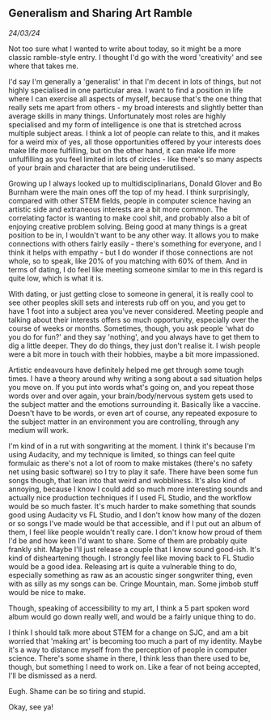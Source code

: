## Generalism and Sharing Art Ramble
*24/03/24*

Not too sure what I wanted to write about today, so it might be a more
classic ramble-style entry. I thought I'd go with the word 'creativity'
and see where that takes me.

I'd say I'm generally a 'generalist' in that I'm decent in lots of
things, but not highly specialised in one particular area. I want to
find a position in life where I can exercise all aspects of myself,
because that's the one thing that really sets me apart from others - my
broad interests and slightly better than average skills in many things.
Unfortunately most roles are highly specialised and my form of
intelligence is one that is stretched across multiple subject areas. I
think a lot of people can relate to this, and it makes for a weird mix
of yes, all those opportunities offered by your interests does make life
more fulfilling, but on the other hand, it can make life more
unfulfilling as you feel limited in lots of circles - like there's so
many aspects of your brain and character that are being underutilised.

Growing up I always looked up to multidisciplinarians, Donald Glover and
Bo Burnham were the main ones off the top of my head. I think
surprisingly, compared with other STEM fields, people in computer
science having an artistic side and extraneous interests are a bit more
common. The correlating factor is wanting to make cool shit, and
probably also a bit of enjoying creative problem solving. Being good at
many things is a great position to be in, I wouldn't want to be any
other way. It allows you to make connections with others fairly easily -
there's something for everyone, and I think it helps with empathy - but
I do wonder if those connections are not whole, so to speak, like 20% of
you matching with 60% of them. And in terms of dating, I do feel like
meeting someone similar to me in this regard is quite low, which is what
it is.

With dating, or just getting close to someone in general, it is really
cool to see other peoples skill sets and interests rub off on you, and
you get to have 1 foot into a subject area you've never considered.
Meeting people and talking about their interests offers so much
opportunity, especially over the course of weeks or months. Sometimes,
though, you ask people 'what do you do for fun?' and they say 'nothing',
and you always have to get them to dig a little deeper. They do do
things, they just don't realise it. I wish people were a bit more in
touch with their hobbies, maybe a bit more impassioned.

Artistic endeavours have definitely helped me get through some tough
times. I have a theory around why writing a song about a sad situation
helps you move on. If you put into words what\'s going on, and you
repeat those words over and over again, your brain/body/nervous system
gets used to the subject matter and the emotions surrounding it.
Basically like a vaccine. Doesn't have to be words, or even art of
course, any repeated exposure to the subject matter in an environment
you are controlling, through any medium will work.

I'm kind of in a rut with songwriting at the moment. I think it\'s
because I'm using Audacity, and my technique is limited, so things can
feel quite formulaic as there's not a lot of room to make mistakes
(there\'s no safety net using basic software) so I try to play it safe.
There have been some fun songs though, that lean into that weird and
wobbliness. It's also kind of annoying, because I know I could add so
much more interesting sounds and actually nice production techniques if
I used FL Studio, and the workflow would be so much faster. It's much
harder to make something that sounds good using Audacity vs FL Studio,
and I don't know how many of the dozen or so songs I've made would be
that accessible, and if I put out an album of them, I feel like people
wouldn't really care. I don't know how proud of them I'd be and how keen
I'd want to share. Some of them are probably quite frankly shit. Maybe
I'll just release a couple that I know sound good-ish. It's kind of
disheartening though. I strongly feel like moving back to FL Studio
would be a good idea. Releasing art is quite a vulnerable thing to do,
especially something as raw as an acoustic singer songwriter thing, even
with as silly as my songs can be. Cringe Mountain, man. Some jimbob
stuff would be nice to make.

Though, speaking of accessibility to my art, I think a 5 part spoken
word album would go down really well, and would be a fairly unique thing
to do.

I think I should talk more about STEM for a change on SJC, and am a bit
worried that 'making art' is becoming too much a part of my identity.
Maybe it\'s a way to distance myself from the perception of people in
computer
science.
There's some shame in there, I think less than there used to be, though,
but something I need to work on. Like a fear of not being accepted, I'll
be dismissed as a nerd.

Eugh. Shame can be so tiring and stupid.

Okay, see ya!
